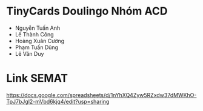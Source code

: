 # TinyCards Doulingo Nhóm ACD
- Nguyễn Tuấn Anh
- Lê Thành Công
- Hoàng Xuân Cường
- Phạm Tuấn Dũng
- Lê Văn Duy
# Link SEMAT
https://docs.google.com/spreadsheets/d/1nYhXQ4Zyw5RZxdw37dMWKhO-TpJ7bJgl2-mVbd6kjq4/edit?usp=sharing
